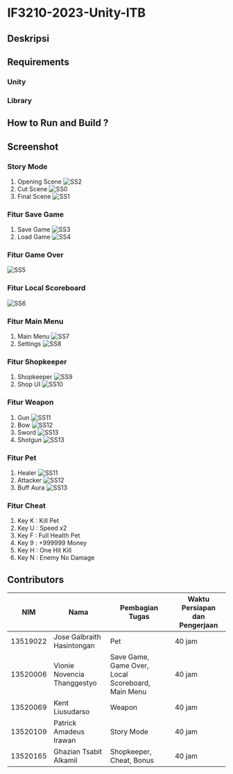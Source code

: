 # IF3210-2023-Unity-ITB

## Deskripsi

## Requirements

### Unity

### Library

## How to Run and Build ?
 
## Screenshot

### Story Mode

1. Opening Scene
![SS2](./Resources/opening_scene.png)
2. Cut Scene
![SS0](./Resources/cut_scene.png)
3. Final Scene
![SS1](./Resources/final_scene.png)

### Fitur Save Game

1. Save Game
![SS3](./Resources/save_game.png)
2. Load Game
![SS4](./Resources/load_game.png)

### Fitur Game Over

![SS5](./Resources/game_over.png)

### Fitur Local Scoreboard

![SS6](./Resources/local_scoreboard.png)

### Fitur Main Menu

1. Main Menu
![SS7](./Resources/main_menu.png)
2. Settings
![SS8](./Resources/settings.png)

### Fitur Shopkeeper

1. Shopkeeper
![SS9](./Resources/shopkeeper.png)
2. Shop UI
![SS10](./Resources/shop_UI.png)

### Fitur Weapon

1. Gun
![SS11](./Resources/gun_weapon.png)
2. Bow
![SS12](./Resources/bow_weapon.png)
3. Sword
![SS13](./Resources/sword_weapon.png)
4. Shotgun
![SS13](./Resources/shotgun_weapon.png)

### Fitur Pet

1. Healer
![SS11](./Resources/pet.png)
2. Attacker
![SS12](./Resources/attacker_pet.png)
3. Buff Aura
![SS13](./Resources/buff_pet.png)

### Fitur Cheat

1. Key K : Kill Pet
2. Key U : Speed x2
3. Key F : Full Health Pet
4. Key 9 : +999999 Money
5. Key H : One Hit Kill
6. Key N : Enemy No Damage

## Contributors

| NIM  | Nama | Pembagian Tugas | Waktu Persiapan dan Pengerjaan |
| --- | --- | --- | --- |
| 13519022 | Jose Galbraith Hasintongan | Pet | 40 jam |
| 13520006 | Vionie Novencia Thanggestyo | Save Game, Game Over, Local Scoreboard, Main Menu | 40 jam |
| 13520069 | Kent Liusudarso | Weapon | 40 jam |
| 13520109 | Patrick Amadeus Irawan | Story Mode | 40 jam |
| 13520165 | Ghazian Tsabit Alkamil | Shopkeeper, Cheat, Bonus | 40 jam |